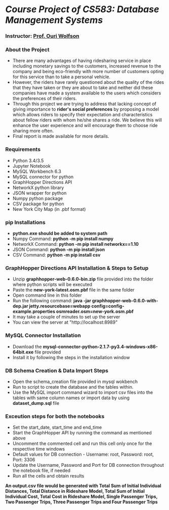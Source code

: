 _Course Project of CS583: Database Management Systems_
=======================================================

### Instructor: [Prof. Ouri Wolfson](https://www.cs.uic.edu/k-teacher/ouri-wolfsonphd)


### About the Project
 - There are many advantages of having ridesharing service in place including monetary savings to the customers, increased revenue to the company and being eco-friendly with more number of customers opting for this service than to take a personal vehicle. 
 - However, the riders have rarely questioned about the quality of the rides that they have taken or they are about to take and neither did these companies have made a system available to the users which considers the preferences of their riders.<br>
 - Through this project we are trying to address that lacking concept of giving importance to **rider's social preferences** by proposing a model which allows riders to specify their expectation and characteristics about fellow riders with whom he/she shares a ride. We believe this will enhance the user experience and will encourage them to choose ride sharing more often.
 - Final report is made available for more details.


### Requirements
  - Python 3.4/3.5
  - Jupyter Notebook
  - MySQL Workbench 6.3
  - MySQL connector for python
  - GraphHopper Directions API
  - NetworkX python library
  - JSON wrapper for python
  - Numpy python package
  - CSV package for python
  - New York City Map (in .pbf format)
  
  ### pip Installations
  - **python.exe should be added to system path**
  - Numpy Command: **python -m pip install numpy**
  - NetworkX Command: **python -m pip install networkx==1.10**
  - JSON Command: **python -m pip install json**
  - CSV Command: **python -m pip install csv**
  
### GraphHopper Directions API Installation & Steps to Setup
  - Unzip **graphhopper-web-0.6.0-bin.zip** file provided into the folder where python scripts will be executed 
  - Paste the **new-york-latest.osm.pbf** file in the same folder
  - Open command line in this folder
  - Run the following command: **java -jar graphhopper-web-0.6.0-with-dep.jar jetty.resourcebase=webapp config=config-example.properties osmreader.osm=new-york.osm.pbf**
  - It may take a couple of minutes to set up the server
  - You can view the server at "http://localhost:8989"
  
### MySQL Connector Installation
  - Download the **mysql-connector-python-2.1.7-py3.4-windows-x86-64bit.exe** file provided
  - Install it by following the steps in the installation window
  
### DB Schema Creation & Data Import Steps
  - Open the schema_creation file provided in mysql wokbench
  - Run to script to create the database and the tables within.
  - Use the MySQL import command wizard to import csv files into the tables with same column names or import data by using **dataset_dump.sql** file
  
### Exceution steps for both the notebooks
  - Set the start_date, start_time and end_time
  - Start the GraphHopper API by running the command as mentioned above
  - Uncomment the commented cell and run this cell only once for the respective time windows
  - Default values for DB connection - Username: root, Password: root, Port: 3306
  - Update the Username, Password and Port for DB connection throughout the notebook file, if needed
  - Run all the cells and obtain results
  
**An output.csv file would be generated with Total Sum of Initial Individual Distances, Total Distance in Rideshare Model, Total Sum of Initial Individual Cost, Total Cost in Rideshare Model, Single Passenger Trips, Two Passenger Trips, Three Passenger Trips and Four Passenger Trips**
